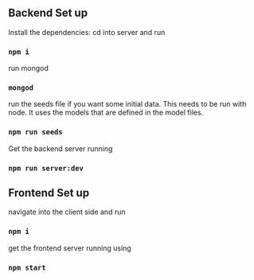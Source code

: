 ## Backend Set up

Install the dependencies:
cd into server and run

### `npm i`

run mongod

### `mongod`

run the seeds file if you want some initial data. This needs to be run with node. It uses the models that are defined in the model files.

### `npm run seeds`

Get the backend server running

### `npm run server:dev`


## Frontend Set up

navigate into the client side and run

### `npm i`

get the frontend server running using

### `npm start`